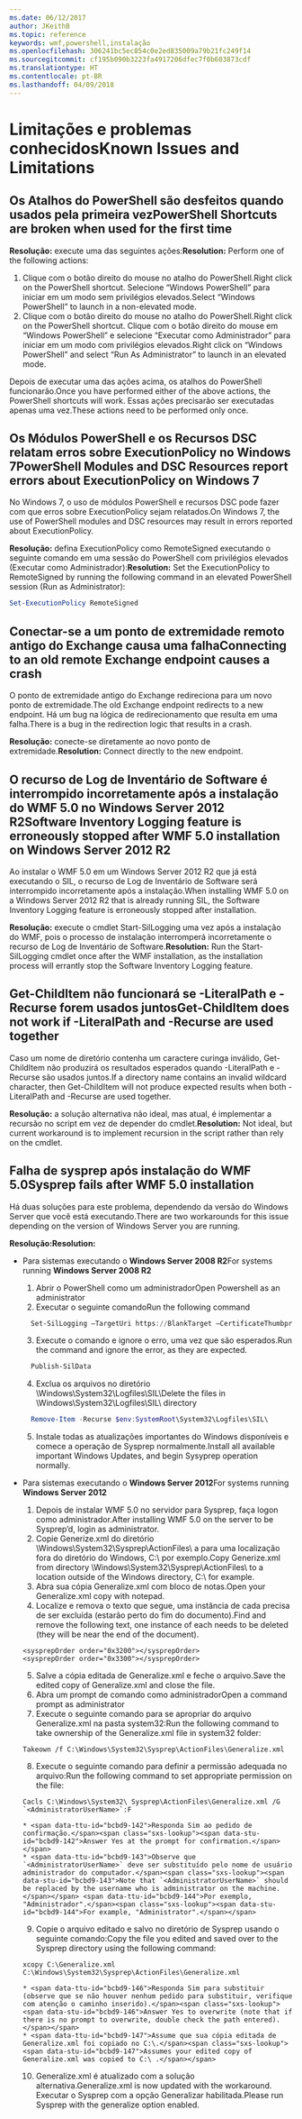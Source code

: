 ```yaml
---
ms.date: 06/12/2017
author: JKeithB
ms.topic: reference
keywords: wmf,powershell,instalação
ms.openlocfilehash: 306241bc5ec854c0e2ed835009a79b21fc249f14
ms.sourcegitcommit: cf195b090b3223fa4917206dfec7f0b603873cdf
ms.translationtype: HT
ms.contentlocale: pt-BR
ms.lasthandoff: 04/09/2018
---
```

# <a name="known-issues-and-limitations"></a><span data-ttu-id="bcbd9-102">Limitações e problemas conhecidos</span><span class="sxs-lookup"><span data-stu-id="bcbd9-102">Known Issues and Limitations</span></span>

<a name="powershell-shortcuts-are-broken-when-used-for-the-first-time"></a><span data-ttu-id="bcbd9-103">Os Atalhos do PowerShell são desfeitos quando usados pela primeira vez</span><span class="sxs-lookup"><span data-stu-id="bcbd9-103">PowerShell Shortcuts are broken when used for the first time</span></span>
------------------------------------------------------------

<span data-ttu-id="bcbd9-104">**Resolução:** execute uma das seguintes ações:</span><span class="sxs-lookup"><span data-stu-id="bcbd9-104">**Resolution:** Perform one of the following actions:</span></span>

1.  <span data-ttu-id="bcbd9-105">Clique com o botão direito do mouse no atalho do PowerShell.</span><span class="sxs-lookup"><span data-stu-id="bcbd9-105">Right click on the PowerShell shortcut.</span></span> <span data-ttu-id="bcbd9-106">Selecione “Windows PowerShell” para iniciar em um modo sem privilégios elevados.</span><span class="sxs-lookup"><span data-stu-id="bcbd9-106">Select “Windows PowerShell” to launch in a non-elevated mode.</span></span>
2.  <span data-ttu-id="bcbd9-107">Clique com o botão direito do mouse no atalho do PowerShell.</span><span class="sxs-lookup"><span data-stu-id="bcbd9-107">Right click on the PowerShell shortcut.</span></span> <span data-ttu-id="bcbd9-108">Clique com o botão direito do mouse em “Windows PowerShell” e selecione “Executar como Administrador” para iniciar em um modo com privilégios elevados.</span><span class="sxs-lookup"><span data-stu-id="bcbd9-108">Right click on “Windows PowerShell” and select “Run As Administrator” to launch in an elevated mode.</span></span>

<span data-ttu-id="bcbd9-109">Depois de executar uma das ações acima, os atalhos do PowerShell funcionarão.</span><span class="sxs-lookup"><span data-stu-id="bcbd9-109">Once you have performed either of the above actions, the PowerShell shortcuts will work.</span></span> <span data-ttu-id="bcbd9-110">Essas ações precisarão ser executadas apenas uma vez.</span><span class="sxs-lookup"><span data-stu-id="bcbd9-110">These actions need to be performed only once.</span></span>


<a name="powershell-modules-and-dsc-resources-report-errors-about-executionpolicy-on-windows-7"></a><span data-ttu-id="bcbd9-111">Os Módulos PowerShell e os Recursos DSC relatam erros sobre ExecutionPolicy no Windows 7</span><span class="sxs-lookup"><span data-stu-id="bcbd9-111">PowerShell Modules and DSC Resources report errors about ExecutionPolicy on Windows 7</span></span>
-------------------------------------------------------------------------------------
<span data-ttu-id="bcbd9-112">No Windows 7, o uso de módulos PowerShell e recursos DSC pode fazer com que erros sobre ExecutionPolicy sejam relatados.</span><span class="sxs-lookup"><span data-stu-id="bcbd9-112">On Windows 7, the use of PowerShell modules and DSC resources may result in errors reported about ExecutionPolicy.</span></span>

<span data-ttu-id="bcbd9-113">**Resolução:** defina ExecutionPolicy como RemoteSigned executando o seguinte comando em uma sessão do PowerShell com privilégios elevados (Executar como Administrador):</span><span class="sxs-lookup"><span data-stu-id="bcbd9-113">**Resolution:** Set the ExecutionPolicy to RemoteSigned by running the following command in an elevated PowerShell session (Run as Administrator):</span></span>

```powershell
Set-ExecutionPolicy RemoteSigned
```

<a name="connecting-to-an-old-remote-exchange-endpoint-causes-a-crash"></a><span data-ttu-id="bcbd9-114">Conectar-se a um ponto de extremidade remoto antigo do Exchange causa uma falha</span><span class="sxs-lookup"><span data-stu-id="bcbd9-114">Connecting to an old remote Exchange endpoint causes a crash</span></span>
------------------------------------------------------------

<span data-ttu-id="bcbd9-115">O ponto de extremidade antigo do Exchange redireciona para um novo ponto de extremidade.</span><span class="sxs-lookup"><span data-stu-id="bcbd9-115">The old Exchange endpoint redirects to a new endpoint.</span></span> <span data-ttu-id="bcbd9-116">Há um bug na lógica de redirecionamento que resulta em uma falha.</span><span class="sxs-lookup"><span data-stu-id="bcbd9-116">There is a bug in the redirection logic that results in a crash.</span></span>

<span data-ttu-id="bcbd9-117">**Resolução:** conecte-se diretamente ao novo ponto de extremidade.</span><span class="sxs-lookup"><span data-stu-id="bcbd9-117">**Resolution:** Connect directly to the new endpoint.</span></span>


<a name="software-inventory-logging-feature-is-erroneously-stopped-after-wmf-50-installation-on-windows-server-2012-r2"></a><span data-ttu-id="bcbd9-118">O recurso de Log de Inventário de Software é interrompido incorretamente após a instalação do WMF 5.0 no Windows Server 2012 R2</span><span class="sxs-lookup"><span data-stu-id="bcbd9-118">Software Inventory Logging feature is erroneously stopped after WMF 5.0 installation on Windows Server 2012 R2</span></span>
-------------------------------------------------------------------------------------------------------------

<span data-ttu-id="bcbd9-119">Ao instalar o WMF 5.0 em um Windows Server 2012 R2 que já está executando o SIL, o recurso de Log de Inventário de Software será interrompido incorretamente após a instalação.</span><span class="sxs-lookup"><span data-stu-id="bcbd9-119">When installing WMF 5.0 on a Windows Server 2012 R2 that is already running SIL, the Software Inventory Logging feature is erroneously stopped after installation.</span></span>

<span data-ttu-id="bcbd9-120">**Resolução:** execute o cmdlet Start-SilLogging uma vez após a instalação do WMF, pois o processo de instalação interromperá incorretamente o recurso de Log de Inventário de Software.</span><span class="sxs-lookup"><span data-stu-id="bcbd9-120">**Resolution:** Run the Start-SilLogging cmdlet once after the WMF installation, as the installation process will errantly stop the Software Inventory Logging feature.</span></span>

<a name="get-childitem-does-not-work-if--literalpath-and--recurse-are-used-together"></a><span data-ttu-id="bcbd9-121">Get-ChildItem não funcionará se -LiteralPath e -Recurse forem usados juntos</span><span class="sxs-lookup"><span data-stu-id="bcbd9-121">Get-ChildItem does not work if -LiteralPath and -Recurse are used together</span></span>
--------------------------------------------------------------------------

<span data-ttu-id="bcbd9-122">Caso um nome de diretório contenha um caractere curinga inválido, Get-ChildItem não produzirá os resultados esperados quando -LiteralPath e -Recurse são usados juntos.</span><span class="sxs-lookup"><span data-stu-id="bcbd9-122">If a directory name contains an invalid wildcard character, then Get-ChildItem will not produce expected results when both -LiteralPath and -Recurse are used together.</span></span>

<span data-ttu-id="bcbd9-123">**Resolução:** a solução alternativa não ideal, mas atual, é implementar a recursão no script em vez de depender do cmdlet.</span><span class="sxs-lookup"><span data-stu-id="bcbd9-123">**Resolution:** Not ideal, but current workaround is to implement recursion in the script rather than rely on the cmdlet.</span></span>


<a name="sysprep-fails-after-wmf-50-installation"></a><span data-ttu-id="bcbd9-124">Falha de sysprep após instalação do WMF 5.0</span><span class="sxs-lookup"><span data-stu-id="bcbd9-124">Sysprep fails after WMF 5.0 installation</span></span>
----------------------------------------

<span data-ttu-id="bcbd9-125">Há duas soluções para este problema, dependendo da versão do Windows Server que você está executando.</span><span class="sxs-lookup"><span data-stu-id="bcbd9-125">There are two workarounds for this issue depending on the version of Windows Server you are running.</span></span>

<span data-ttu-id="bcbd9-126">**Resolução:**</span><span class="sxs-lookup"><span data-stu-id="bcbd9-126">**Resolution:**</span></span>
- <span data-ttu-id="bcbd9-127">Para sistemas executando o **Windows Server 2008 R2**</span><span class="sxs-lookup"><span data-stu-id="bcbd9-127">For systems running **Windows Server 2008 R2**</span></span>
  1. <span data-ttu-id="bcbd9-128">Abrir o PowerShell como um administrador</span><span class="sxs-lookup"><span data-stu-id="bcbd9-128">Open Powershell as an administrator</span></span>
  2. <span data-ttu-id="bcbd9-129">Executar o seguinte comando</span><span class="sxs-lookup"><span data-stu-id="bcbd9-129">Run the following command</span></span>

  ```powershell
    Set-SilLogging –TargetUri https://BlankTarget –CertificateThumbprint 0123456789
  ```
  3. <span data-ttu-id="bcbd9-130">Execute o comando e ignore o erro, uma vez que são esperados.</span><span class="sxs-lookup"><span data-stu-id="bcbd9-130">Run the command and ignore the error, as they are expected.</span></span>

  ```powershell
    Publish-SilData
   ```
  4. <span data-ttu-id="bcbd9-131">Exclua os arquivos no diretório \Windows\System32\Logfiles\SIL\\</span><span class="sxs-lookup"><span data-stu-id="bcbd9-131">Delete the files in  \Windows\System32\Logfiles\SIL\ directory</span></span>

  ```powershell
    Remove-Item -Recurse $env:SystemRoot\System32\Logfiles\SIL\
  ```
  5. <span data-ttu-id="bcbd9-132">Instale todas as atualizações importantes do Windows disponíveis e comece a operação de Sysprep normalmente.</span><span class="sxs-lookup"><span data-stu-id="bcbd9-132">Install all available important Windows Updates, and begin Sysyprep operation normally.</span></span>

- <span data-ttu-id="bcbd9-133">Para sistemas executando o **Windows Server 2012**</span><span class="sxs-lookup"><span data-stu-id="bcbd9-133">For systems running **Windows Server 2012**</span></span>
  1.    <span data-ttu-id="bcbd9-134">Depois de instalar WMF 5.0 no servidor para Sysprep, faça logon como administrador.</span><span class="sxs-lookup"><span data-stu-id="bcbd9-134">After installing WMF 5.0 on the server to be Sysprep’d, login as administrator.</span></span>
  2.    <span data-ttu-id="bcbd9-135">Copie Generize.xml do diretório \Windows\System32\Sysprep\ActionFiles\ a para uma localização fora do diretório do Windows, C:\ por exemplo.</span><span class="sxs-lookup"><span data-stu-id="bcbd9-135">Copy Generize.xml from directory \Windows\System32\Sysprep\ActionFiles\ to a location outside of the Windows directory, C:\ for example.</span></span>
  3.    <span data-ttu-id="bcbd9-136">Abra sua cópia Generalize.xml com bloco de notas.</span><span class="sxs-lookup"><span data-stu-id="bcbd9-136">Open your Generalize.xml copy with notepad.</span></span>
  4.    <span data-ttu-id="bcbd9-137">Localize e remova o texto que segue, uma instância de cada precisa de ser excluída (estarão perto do fim do documento).</span><span class="sxs-lookup"><span data-stu-id="bcbd9-137">Find and remove the following text, one instance of each needs to be deleted (they will be near the end of the document).</span></span>

    ```
    <sysprepOrder order="0x3200"></sysprepOrder>
    <sysprepOrder order="0x3300"></sysprepOrder>
    ```

  5.    <span data-ttu-id="bcbd9-138">Salve a cópia editada de Generalize.xml e feche o arquivo.</span><span class="sxs-lookup"><span data-stu-id="bcbd9-138">Save the edited copy of Generalize.xml and close the file.</span></span>
  6.    <span data-ttu-id="bcbd9-139">Abra um prompt de comando como administrador</span><span class="sxs-lookup"><span data-stu-id="bcbd9-139">Open a command prompt as administrator</span></span>
  7.    <span data-ttu-id="bcbd9-140">Execute o seguinte comando para se apropriar do arquivo Generalize.xml na pasta system32:</span><span class="sxs-lookup"><span data-stu-id="bcbd9-140">Run the following command to take ownership of the Generalize.xml file in system32 folder:</span></span>

    ```
    Takeown /f C:\Windows\System32\Sysprep\ActionFiles\Generalize.xml
    ```

  8.    <span data-ttu-id="bcbd9-141">Execute o seguinte comando para definir a permissão adequada no arquivo:</span><span class="sxs-lookup"><span data-stu-id="bcbd9-141">Run the following command to set appropriate permission on the file:</span></span>

    ```
    Cacls C:\Windows\System32\ Sysprep\ActionFiles\Generalize.xml /G `<AdministratorUserName>`:F
    ```
      * <span data-ttu-id="bcbd9-142">Responda Sim ao pedido de confirmação.</span><span class="sxs-lookup"><span data-stu-id="bcbd9-142">Answer Yes at the prompt for confirmation.</span></span>
      * <span data-ttu-id="bcbd9-143">Observe que `<AdministratorUserName>` deve ser substituído pelo nome de usuário administrador do computador.</span><span class="sxs-lookup"><span data-stu-id="bcbd9-143">Note that `<AdministratorUserName>` should be replaced by the username who is administrator on the machine.</span></span> <span data-ttu-id="bcbd9-144">Por exemplo, "Administrador".</span><span class="sxs-lookup"><span data-stu-id="bcbd9-144">For example, "Administrator".</span></span>

  9.    <span data-ttu-id="bcbd9-145">Copie o arquivo editado e salvo no diretório de Sysprep usando o seguinte comando:</span><span class="sxs-lookup"><span data-stu-id="bcbd9-145">Copy the file you edited and saved over to the Sysprep directory using the following command:</span></span>

    ```
    xcopy C:\Generalize.xml C:\Windows\System32\Sysprep\ActionFiles\Generalize.xml
    ```
      * <span data-ttu-id="bcbd9-146">Responda Sim para substituir (observe que se não houver nenhum pedido para substituir, verifique com atenção o caminho inserido).</span><span class="sxs-lookup"><span data-stu-id="bcbd9-146">Answer Yes to overwrite (note that if there is no prompt to overwrite, double check the path entered).</span></span>
      * <span data-ttu-id="bcbd9-147">Assume que sua cópia editada de Generalize.xml foi copiado no C:\.</span><span class="sxs-lookup"><span data-stu-id="bcbd9-147">Assumes your edited copy of Generalize.xml was copied to C:\ .</span></span>

  10.   <span data-ttu-id="bcbd9-148">Generalize.xml é atualizado com a solução alternativa.</span><span class="sxs-lookup"><span data-stu-id="bcbd9-148">Generalize.xml is now updated with the workaround.</span></span> <span data-ttu-id="bcbd9-149">Executar o Sysprep com a opção Generalizar habilitada.</span><span class="sxs-lookup"><span data-stu-id="bcbd9-149">Please run Sysprep with the generalize option enabled.</span></span>